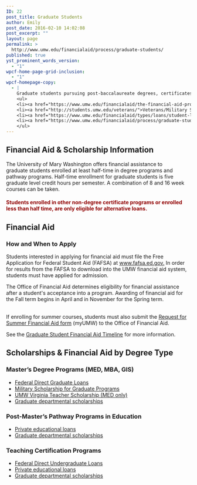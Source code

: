 ```yaml
---
ID: 22
post_title: Graduate Students
author: Emily
post_date: 2016-02-10 14:02:08
post_excerpt: ""
layout: page
permalink: >
  http://www.umw.edu/financialaid/process/graduate-students/
published: true
yst_prominent_words_version:
  - "1"
wpcf-home-page-grid-inclusion:
  - "1"
wpcf-homepage-copy:
  - |
    Graduate students pursuing post-baccalaureate degrees, certificates, and licensing have different financial aid requirements and options.
    <ul>
    <li><a href="https://www.umw.edu/financialaid/the-financial-aid-process/timelines/graduate-student/">Graduate Student Timeline</a></li>
    <li><a href="http://students.umw.edu/veterans/">Veterans/Military Student Resources</a></li>
    <li><a href="https://www.umw.edu/financialaid/types/loans/student-loans/">Federal Direct Graduate Loans</a></li>
    <li><a href="https://www.umw.edu/financialaid/process/graduate-students/">FA and Scholarship Information</a></li>
    </ul>
---
```

<h2>Financial Aid &amp; Scholarship Information</h2>
The University of Mary Washington offers financial assistance to graduate students enrolled at least half-time in degree programs and pathway programs. Half-time enrollment for graduate students is five graduate level credit hours per semester. A combination of 8 and 16 week courses can be taken.
<h4><span style="color: #910303"><strong>Students enrolled in other non-degree certificate programs or enrolled less than half time, are only eligible for alternative loans.</strong></span></h4>
<h2>Financial Aid</h2>
<h3>How and When to Apply</h3>
Students interested in applying for financial aid must file the Free Application for Federal Student Aid (FAFSA) at <a href="http://www.fafsa.ed.gov/">www.fafsa.ed.gov.</a> In order for results from the FAFSA to download into the UMW financial aid system, students must have applied for admission.

The Office of Financial Aid determines eligibility for financial assistance after a student's acceptance into a program. Awarding of financial aid for the Fall term begins in April and in November for the Spring term. <strong>                                                                  </strong>

If enrolling for summer courses<strong>, </strong>students must also submit the <a href="https://orgsync.com/115365/forms">Request for Summer Financial Aid form</a> (myUMW) to the Office of Financial Aid.

See the <a href="http://www.umw.edu/financialaid/process/timelines/graduate-student/">Graduate Student Financial Aid Timeline</a> for more information.
<h2>Scholarships &amp; Financial Aid by Degree Type</h2>
<h3>Master’s Degree Programs (MED, MBA, GIS)</h3>
<ul>
 	<li><a href="http://www.umw.edu/financialaid/types/loans/student-loans/">Federal Direct Graduate Loans</a></li>
 	<li><a href="http://www.umw.edu/admissions/graduate/graduate-program-military-scholarship-application/"><u>Military Scholarship for Graduate Programs</u></a></li>
 	<li><a href="https://www.umw.edu/admissions/graduate/va-teacher-scholarship/"><u>UMW Virginia Teacher Scholarship (MED only)</u></a></li>
 	<li><a href="http://umw.scholarships.ngwebsolutions.com">Graduate departmental scholarships</a></li>
</ul>
<h3>Post-Master’s Pathway Programs in Education</h3>
<ul>
 	<li><a href="http://www.umw.edu/financialaid/types/loans/private/">Private educational loans</a></li>
 	<li><a href="http://umw.scholarships.ngwebsolutions.com">Graduate departmental scholarships</a></li>
</ul>
<h3>Teaching Certification Programs</h3>
<ul>
 	<li><a href="http://www.umw.edu/financialaid/types/loans/student-loans/">Federal Direct Undergraduate Loans</a></li>
 	<li><a href="http://www.umw.edu/financialaid/types/loans/private/">P</a><a href="http://www.umw.edu/financialaid/types/loans/private/">rivate educational loans</a></li>
 	<li><a href="http://umw.scholarships.ngwebsolutions.com">Graduate departmental scholarships</a></li>
</ul>